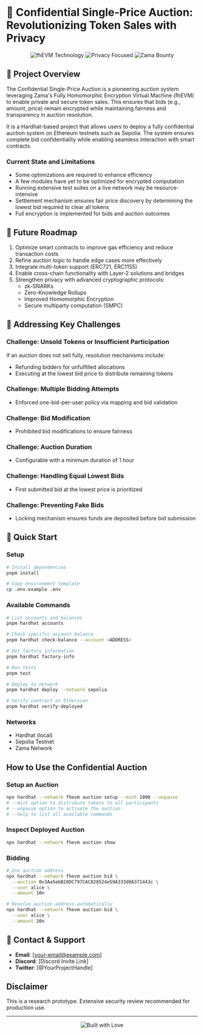 # 🏰 Confidential Single-Price Auction: Revolutionizing Token Sales with Privacy

<div align="center">
  <img src="https://img.shields.io/badge/Technology-fhEVM-blueviolet?style=for-the-badge&logo=ethereum" alt="fhEVM Technology"/>
  <img src="https://img.shields.io/badge/Privacy-Encrypted-green?style=for-the-badge&logo=privacy" alt="Privacy Focused"/>
  <img src="https://img.shields.io/badge/Zama-Bounty%20Submission-blue?style=for-the-badge" alt="Zama Bounty"/>
</div>

## 🌟 Project Overview

The Confidential Single-Price Auction is a pioneering auction system leveraging Zama's Fully Homomorphic Encryption Virtual Machine (fhEVM) to enable private and secure token sales. This ensures that bids (e.g., amount, price) remain encrypted while maintaining fairness and transparency in auction resolution.

It is a Hardhat-based project that allows users to deploy a fully confidential auction system on Ethereum testnets such as Sepolia. The system ensures complete bid confidentiality while enabling seamless interaction with smart contracts.

### Current State and Limitations
- Some optimizations are required to enhance efficiency
- A few modules have yet to be optimized for encrypted computation
- Running extensive test suites on a live network may be resource-intensive
- Settlement mechanism ensures fair price discovery by determining the lowest bid required to clear all tokens
- Full encryption is implemented for bids and auction outcomes

## 🚀 Future Roadmap
1. Optimize smart contracts to improve gas efficiency and reduce transaction costs
2. Refine auction logic to handle edge cases more effectively
3. Integrate multi-token support (ERC721, ERC1155)
4. Enable cross-chain functionality with Layer-2 solutions and bridges
5. Strengthen privacy with advanced cryptographic protocols:
   - zk-SNARKs
   - Zero-Knowledge Rollups
   - Improved Homomorphic Encryption
   - Secure multiparty computation (SMPC)

## 🎯 Addressing Key Challenges

### Challenge: Unsold Tokens or Insufficient Participation
If an auction does not sell fully, resolution mechanisms include:
- Refunding bidders for unfulfilled allocations
- Executing at the lowest bid price to distribute remaining tokens

### Challenge: Multiple Bidding Attempts
- Enforced one-bid-per-user policy via mapping and bid validation

### Challenge: Bid Modification
- Prohibited bid modifications to ensure fairness

### Challenge: Auction Duration
- Configurable with a minimum duration of 1 hour

### Challenge: Handling Equal Lowest Bids
- First submitted bid at the lowest price is prioritized

### Challenge: Preventing Fake Bids
- Locking mechanism ensures funds are deposited before bid submission

## 🚀 Quick Start

### Setup
```bash
# Install dependencies
pnpm install

# Copy environment template
cp .env.example .env
```

### Available Commands
```bash
# List accounts and balances
pnpm hardhat accounts

# Check specific account balance
pnpm hardhat check-balance --account <ADDRESS>

# Get factory information
pnpm hardhat factory-info

# Run tests
pnpm test

# Deploy to network
pnpm hardhat deploy --network sepolia

# Verify contract on Etherscan
pnpm hardhat verify-deployed
```

### Networks
- Hardhat (local)
- Sepolia Testnet
- Zama Network

## How to Use the Confidential Auction

### Setup an Auction
```bash
npx hardhat --network fhevm auction setup --mint 1000 --unpause
# --mint option to distribute tokens to all participants
# --unpause option to activate the auction
# --help to list all available commands
```

### Inspect Deployed Auction
```bash
npx hardhat --network fhevm auction show
```

### Bidding
```bash
# Use auction address
npx hardhat --network fhevm auction bid \
  --auction 0x3Aa5ebB10DC797CAC828524e59A333d0A371443c \
  --user alice \
  --amount 10n

# Resolve auction address automatically
npx hardhat --network fhevm auction bid \
  --user alice \
  --amount 10n
```

## 💌 Contact & Support
- **Email**: [your-email@example.com]
- **Discord**: [Discord Invite Link]
- **Twitter**: [@YourProjectHandle]

## Disclaimer
This is a research prototype. Extensive security review recommended for production use.

---

<div align="center">
  <img src="https://img.shields.io/badge/Built%20with-%E2%9D%A4%EF%B8%8F-red?style=for-the-badge" alt="Built with Love"/>
</div>
